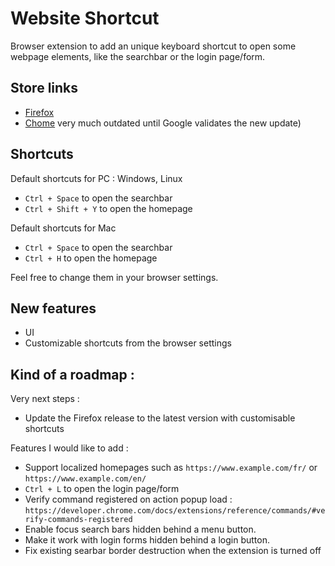 # Website Shortcut

Browser extension to add an unique keyboard shortcut to open some webpage elements, like the searchbar or the login page/form.

## Store links 

* [Firefox](https://addons.mozilla.org/en-US/firefox/addon/website-shortcuts/)
* [Chome](https://chrome.google.com/webstore/detail/website-shortcuts/pgenobamflicdajiblcdjpfendgpcijg) very much outdated until Google validates the new update)

## Shortcuts 

Default shortcuts for PC : Windows, Linux
- `Ctrl + Space` to open the searchbar
- `Ctrl + Shift + Y` to open the homepage

Default shortcuts for Mac
- `Ctrl + Space` to open the searchbar
- `Ctrl + H` to open the homepage

Feel free to change them in your browser settings.

## New features

- UI
- Customizable shortcuts from the browser settings

## Kind of a roadmap : 

Very next steps :

- Update the Firefox release to the latest version with customisable shortcuts

Features I would like to add :

- Support localized homepages such as `https://www.example.com/fr/` or `https://www.example.com/en/`
- `Ctrl + L` to open the login page/form
- Verify command registered on action popup load : `https://developer.chrome.com/docs/extensions/reference/commands/#verify-commands-registered`
- Enable focus search bars hidden behind a menu button.
- Make it work with login forms hidden behind a login button.
- Fix existing searbar border destruction when the extension is turned off
